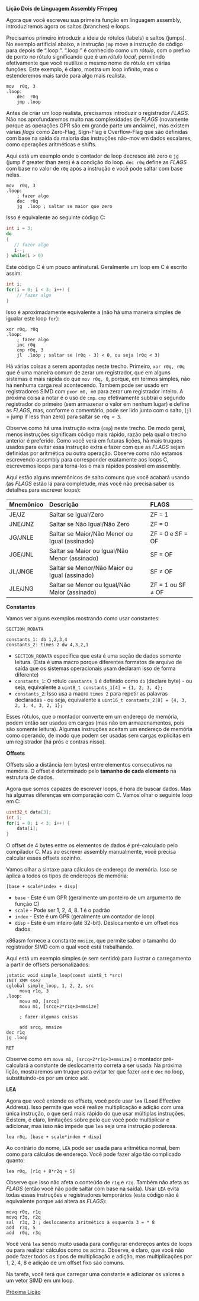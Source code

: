 **Lição Dois de Linguagem Assembly FFmpeg**

Agora que você escreveu sua primeira função em linguagem assembly, introduziremos agora os saltos (branches) e loops.

Precisamos primeiro introduzir a ideia de rótulos (labels) e saltos (jumps). No exemplo artificial abaixo, a instrução `jmp` move a instrução de código para depois de “.loop:”. “.loop:” é conhecido como um *rótulo*, com o prefixo de ponto no rótulo significando que é um *rótulo local*, permitindo efetivamente que você reutilize o mesmo nome de rótulo em várias funções. Este exemplo, é claro, mostra um loop infinito, mas o estenderemos mais tarde para algo mais realista.

```assembly
mov  r0q, 3
.loop:
    dec  r0q
    jmp .loop
```

Antes de criar um loop realista, precisamos introduzir o registrador *FLAGS*. Não nos aprofundaremos muito nas complexidades de *FLAGS* (novamente porque as operações GPR são em grande parte um andaime), mas existem várias *flags* como Zero-Flag, Sign-Flag e Overflow-Flag que são definidas com base na saída da maioria das instruções não-mov em dados escalares, como operações aritméticas e shifts.

Aqui está um exemplo onde o contador de loop decresce até zero e `jg` (jump if greater than zero) é a condição do loop. `dec r0q` define as *FLAGS* com base no valor de `r0q` após a instrução e você pode saltar com base nelas.

```assembly
mov  r0q, 3
.loop:
    ; fazer algo
    dec  r0q
    jg  .loop ; saltar se maior que zero
```

Isso é equivalente ao seguinte código C:

```c
int i = 3;
do
{
   // fazer algo
   i--;
} while(i > 0)
```

Este código C é um pouco antinatural. Geralmente um loop em C é escrito assim:

```c
int i;
for(i = 0; i < 3; i++) {
    // fazer algo
}
```

Isso é aproximadamente equivalente a (não há uma maneira simples de igualar este loop `for`):

```assembly
xor r0q, r0q
.loop:
    ; fazer algo
    inc r0q
    cmp r0q, 3
    jl  .loop ; saltar se (r0q - 3) < 0, ou seja (r0q < 3)
```

Há várias coisas a serem apontadas neste trecho. Primeiro, `xor r0q, r0q` que é uma maneira comum de zerar um registrador, que em alguns sistemas é mais rápida do que `mov r0q, 0`, porque, em termos simples, não há nenhuma carga real acontecendo. Também pode ser usado em registradores SIMD com `pxor m0, m0` para zerar um registrador inteiro. A próxima coisa a notar é o uso de `cmp`. `cmp` efetivamente subtrai o segundo registrador do primeiro (sem armazenar o valor em nenhum lugar) e define as *FLAGS*, mas, conforme o comentário, pode ser lido junto com o salto, (`jl` = jump if less than zero) para saltar se `r0q < 3`.

Observe como há uma instrução extra (`cmp`) neste trecho. De modo geral, menos instruções significam código mais rápido, razão pela qual o trecho anterior é preferido. Como você verá em futuras lições, há mais truques usados para evitar essa instrução extra e fazer com que as *FLAGS* sejam definidas por aritmética ou outra operação. Observe como não estamos escrevendo assembly para corresponder exatamente aos loops C, escrevemos loops para torná-los o mais rápidos possível em assembly.

Aqui estão alguns mnemônicos de salto comuns que você acabará usando (as *FLAGS* estão lá para completude, mas você não precisa saber os detalhes para escrever loops):

| Mnemônico | Descrição | FLAGS |
| :---- | :---- | :---- |
| JE/JZ | Saltar se Igual/Zero | ZF = 1 |
| JNE/JNZ | Saltar se Não Igual/Não Zero | ZF = 0 |
| JG/JNLE | Saltar se Maior/Não Menor ou Igual (assinado) | ZF = 0 e SF = OF |
| JGE/JNL | Saltar se Maior ou Igual/Não Menor (assinado) | SF = OF |
| JL/JNGE | Saltar se Menor/Não Maior ou Igual (assinado) | SF ≠ OF |
| JLE/JNG | Saltar se Menor ou Igual/Não Maior (assinado) | ZF = 1 ou SF ≠ OF |

**Constantes**

Vamos ver alguns exemplos mostrando como usar constantes:

```assembly
SECTION_RODATA

constants_1: db 1,2,3,4
constants_2: times 2 dw 4,3,2,1
```

* `SECTION_RODATA` especifica que esta é uma seção de dados somente leitura. (Esta é uma macro porque diferentes formatos de arquivo de saída que os sistemas operacionais usam declaram isso de forma diferente)
* `constants_1`: O rótulo `constants_1` é definido como `db` (declare byte) - ou seja, equivalente a `uint8_t constants_1[4] = {1, 2, 3, 4};`
* `constants_2`: Isso usa a macro `times 2` para repetir as palavras declaradas - ou seja, equivalente a `uint16_t constants_2[8] = {4, 3, 2, 1, 4, 3, 2, 1};`

Esses rótulos, que o montador converte em um endereço de memória, podem então ser usados em cargas (mas não em armazenamentos, pois são somente leitura). Algumas instruções aceitam um endereço de memória como operando, de modo que podem ser usadas sem cargas explícitas em um registrador (há prós e contras nisso).

**Offsets**

Offsets são a distância (em bytes) entre elementos consecutivos na memória. O offset é determinado pelo **tamanho de cada elemento** na estrutura de dados.

Agora que somos capazes de escrever loops, é hora de buscar dados. Mas há algumas diferenças em comparação com C. Vamos olhar o seguinte loop em C:

```c
uint32_t data[3];
int i;
for(i = 0; i < 3; i++) {
    data[i];
}
```

O offset de 4 bytes entre os elementos de dados é pré-calculado pelo compilador C. Mas ao escrever assembly manualmente, você precisa calcular esses offsets sozinho.

Vamos olhar a sintaxe para cálculos de endereço de memória. Isso se aplica a todos os tipos de endereços de memória:

```assembly
[base + scale*index + disp]
```

* `base` - Este é um GPR (geralmente um ponteiro de um argumento de função C)
* `scale` - Pode ser 1, 2, 4, 8. 1 é o padrão
* `index` - Este é um GPR (geralmente um contador de loop)
* `disp` - Este é um inteiro (até 32-bit). Deslocamento é um offset nos dados

x86asm fornece a constante `mmsize`, que permite saber o tamanho do registrador SIMD com o qual você está trabalhando.

Aqui está um exemplo simples (e sem sentido) para ilustrar o carregamento a partir de offsets personalizados:

```assembly
;static void simple_loop(const uint8_t *src)
INIT_XMM sse2
cglobal simple_loop, 1, 2, 2, src
     movq r1q, 3
.loop:
     movu m0, [srcq]
     movu m1, [srcq+2*r1q+3+mmsize]

     ; fazer algumas coisas

     add srcq, mmsize
dec r1q
jg .loop

RET
```

Observe como em `movu m1, [srcq+2*r1q+3+mmsize]` o montador pré-calculará a constante de deslocamento correta a ser usada. Na próxima lição, mostraremos um truque para evitar ter que fazer `add` e `dec` no loop, substituindo-os por um único `add`.

**LEA**

Agora que você entende os offsets, você pode usar `lea` (Load Effective Address). Isso permite que você realize multiplicação e adição com uma única instrução, o que será mais rápido do que usar múltiplas instruções. Existem, é claro, limitações sobre pelo que você pode multiplicar e adicionar, mas isso não impede que `lea` seja uma instrução poderosa.

```assembly
lea r0q, [base + scale*index + disp]
```

Ao contrário do nome, `LEA` pode ser usada para aritmética normal, bem como para cálculos de endereço. Você pode fazer algo tão complicado quanto:

```assembly
lea r0q, [r1q + 8*r2q + 5]
```

Observe que isso não afeta o conteúdo de `r1q` e `r2q`. Também não afeta as *FLAGS* (então você não pode saltar com base na saída). Usar `LEA` evita todas essas instruções e registradores temporários (este código não é equivalente porque `add` altera as *FLAGS*):

```assembly
movq r0q, r1q
movq r3q, r2q
sal  r3q, 3 ; deslocamento aritmético à esquerda 3 = * 8
add  r3q, 5
add  r0q, r3q
```

Você verá `lea` sendo muito usada para configurar endereços antes de loops ou para realizar cálculos como os acima. Observe, é claro, que você não pode fazer todos os tipos de multiplicação e adição, mas multiplicações por 1, 2, 4, 8 e adição de um offset fixo são comuns.

Na tarefa, você terá que carregar uma constante e adicionar os valores a um vetor SIMD em um loop.

[Próxima Lição](../lesson_03/index.md)
